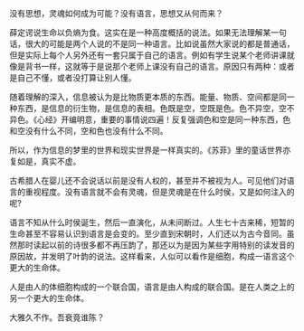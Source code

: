 
  没有思想，灵魂如何成为可能？没有语言，思想又从何而来？

  薛定谔说生命以负熵为食。这实在是一种高度概括的说法。如果无法理解某一句话，很大的可能是两个人说的不是同一种语言。比如说虽然大家说的都是普通话，但是实际上每个人另外还有一套只属于自己的语言。例如有学生说某个老师讲课就像是背书一样，这就等于是说那个老师上课没有自己的语言。原因只有两种：或者是自己不懂，或者没打算让别人懂。
  
  
  随着理解的深入，信息被认为是比物质更本质的东西。能量、物质、空间都是同一种东西，是信息的衍生物，是信息的表相。色既是空，空既是色。色不异空，空不异色。《心经》开编明意，重要的事情说四遍！反复强调色和空是同一种东西，色和空没有什么不同，空和色也没有什么不同。  
  
  
  所以，作为信息的梦里的世界和现实世界是一样真实的。《苏菲》里的童话世界亦复如是，真实不虚。
  
  
  古希腊人在婴儿还不会说话以前是没有人权的，甚至并不被视为人。可见他们对语言的重视程度。没有语言就不会有灵魂，但是灵魂是在什么时侯，又是如何注入的呢?
  
  语言不知从什么时侯诞生，然后一直演化，从未间断过。人生七十古来稀，短暂的生命甚至不容易认识到语言是会变的。至少直到宋朝时，人们还以为古今音同。虽然那时读起以前的诗很多都不再压韵了，那还以为是因为某些字用特别的读发音的原因故，并发明了叶韵的说法。这样看来，人似可以看作是细胞，构成一语言这个更大的生命体。
  
  
  人是由人的体细胞构成的一个联合国，语言是由人构成的联合国。是在人类之上的另一个更大的生命体。
  
  
  
大雅久不作。吾衰竟谁陈？
  
  
  
  
  
  
